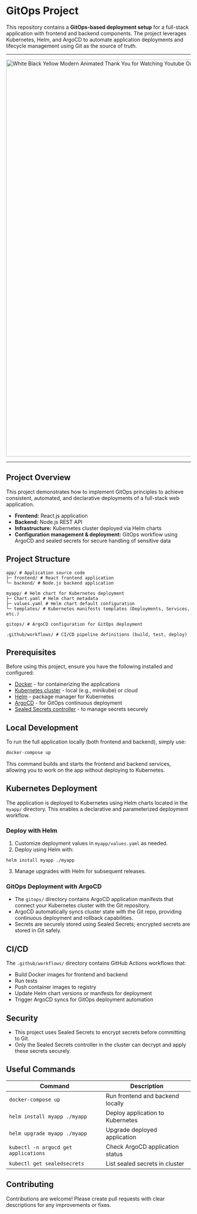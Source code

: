 # GitOps Project

This repository contains a **GitOps-based deployment setup** for a full-stack application with frontend and backend components. The project leverages Kubernetes, Helm, and ArgoCD to automate application deployments and lifecycle management using Git as the source of truth.

---
<img width="1920" height="1080" alt="White Black Yellow Modern Animated Thank You for Watching Youtube Outro (2)" src="https://github.com/user-attachments/assets/75fbc6c2-3301-47e6-86cc-012563bdb5e2" />


---

## Project Overview

This project demonstrates how to implement GitOps principles to achieve consistent, automated, and declarative deployments of a full-stack web application.

- **Frontend:** React.js application
- **Backend:** Node.js REST API
- **Infrastructure:** Kubernetes cluster deployed via Helm charts
- **Configuration management & deployment:** GitOps workflow using ArgoCD and sealed secrets for secure handling of sensitive data

## Project Structure
```
app/ # Application source code
├─ frontend/ # React frontend application
└─ backend/ # Node.js backend application

myapp/ # Helm chart for Kubernetes deployment
├─ Chart.yaml # Helm chart metadata
├─ values.yaml # Helm chart default configuration
└─ templates/ # Kubernetes manifests templates (Deployments, Services, etc.)

gitops/ # ArgoCD configuration for GitOps deployment

.github/workflows/ # CI/CD pipeline definitions (build, test, deploy)
```

## Prerequisites

Before using this project, ensure you have the following installed and configured:

- [Docker](https://www.docker.com/) - for containerizing the applications
- [Kubernetes cluster](https://kubernetes.io/docs/setup/) - local (e.g., minikube) or cloud
- [Helm](https://helm.sh/) - package manager for Kubernetes
- [ArgoCD](https://argo-cd.readthedocs.io/en/stable/) - for GitOps continuous deployment
- [Sealed Secrets controller](https://github.com/bitnami-labs/sealed-secrets) - to manage secrets securely

## Local Development

To run the full application locally (both frontend and backend), simply use:
```js
docker-compose up
```
This command builds and starts the frontend and backend services, allowing you to work on the app without deploying to Kubernetes.

## Kubernetes Deployment

The application is deployed to Kubernetes using Helm charts located in the `myapp/` directory. This enables a declarative and parameterized deployment workflow.

### Deploy with Helm

1. Customize deployment values in `myapp/values.yaml` as needed.
2. Deploy using Helm with:
```
helm install myapp ./myapp
```

3. Manage upgrades with Helm for subsequent releases.

### GitOps Deployment with ArgoCD

- The `gitops/` directory contains ArgoCD application manifests that connect your Kubernetes cluster with the Git repository.
- ArgoCD automatically syncs cluster state with the Git repo, providing continuous deployment and rollback capabilities.
- Secrets are securely stored using Sealed Secrets; encrypted secrets are stored in Git safely.

## CI/CD

The `.github/workflows/` directory contains GitHub Actions workflows that:

- Build Docker images for frontend and backend
- Run tests
- Push container images to registry
- Update Helm chart versions or manifests for deployment
- Trigger ArgoCD syncs for GitOps deployment automation

## Security

- This project uses Sealed Secrets to encrypt secrets before committing to Git.
- Only the Sealed Secrets controller in the cluster can decrypt and apply these secrets securely.

## Useful Commands

| Command                          | Description                         |
|---------------------------------|-----------------------------------|
| `docker-compose up`              | Run frontend and backend locally   |
| `helm install myapp ./myapp`    | Deploy application to Kubernetes   |
| `helm upgrade myapp ./myapp`    | Upgrade deployed application       |
| `kubectl -n argocd get applications` | Check ArgoCD application status   |
| `kubectl get sealedsecrets`     | List sealed secrets in cluster     |

## Contributing

Contributions are welcome! Please create pull requests with clear descriptions for any improvements or fixes.
